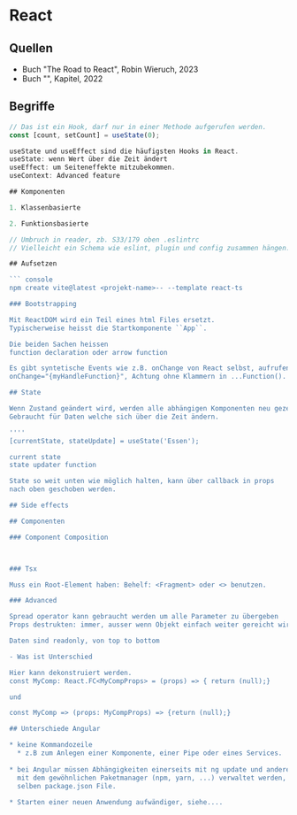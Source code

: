 # React

## Quellen

- Buch "The Road to React", Robin Wieruch, 2023
- Buch "", Kapitel, 2022

## Begriffe

```typescript
// Das ist ein Hook, darf nur in einer Methode aufgerufen werden.
const [count, setCount] = useState(0);

useState und useEffect sind die häufigsten Hooks in React.
useState: wenn Wert über die Zeit ändert
useEffect: um Seiteneffekte mitzubekommen.
useContext: Advanced feature

## Komponenten

1. Klassenbasierte

2. Funktionsbasierte

// Umbruch in reader, zb. S33/179 oben .eslintrc
// Vielleicht ein Schema wie eslint, plugin und config zusammen hängen. commit b862f6b

## Aufsetzen

``` console
npm create vite@latest <projekt-name>-- --template react-ts

### Bootstrapping

Mit ReactDOM wird ein Teil eines html Files ersetzt.
Typischerweise heisst die Startkomponente ``App``.

Die beiden Sachen heissen
function declaration oder arrow function

Es gibt syntetische Events wie z.B. onChange von React selbst, aufrufen mit
onChange="{myHandleFunction}", Achtung ohne Klammern in ...Function().

## State

Wenn Zustand geändert wird, werden alle abhängigen Komponenten neu gezeichnet.
Gebraucht für Daten welche sich über die Zeit ändern.

''''
[currentState, stateUpdate] = useState('Essen');

current state
state updater function

State so weit unten wie möglich halten, kann über callback in props 
nach oben geschoben werden.

## Side effects

## Componenten

### Component Composition



### Tsx

Muss ein Root-Element haben: Behelf: <Fragment> oder <> benutzen.

### Advanced

Spread operator kann gebraucht werden um alle Parameter zu übergeben
Props destrukten: immer, ausser wenn Objekt einfach weiter gereicht wird.

Daten sind readonly, von top to bottom

- Was ist Unterschied 

Hier kann dekonstruiert werden.
const MyComp: React.FC<MyCompProps> = (props) => { return (null);}

und 

const MyComp => (props: MyCompProps) => {return (null);}

## Unterschiede Angular

* keine Kommandozeile
  * z.B zum Anlegen einer Komponente, einer Pipe oder eines Services.
  
* bei Angular müssen Abhängigkeiten einerseits mit ng update und andererseits
  mit dem gewöhnlichen Paketmanager (npm, yarn, ...) verwaltet werden, im
  selben package.json File.
  
* Starten einer neuen Anwendung aufwändiger, siehe....